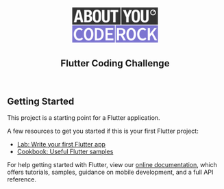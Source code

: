 <h1 align="center">
  <br>
  <img width="200" src=".github/project-logo.png">
  <br>
  <h2 align="center">Flutter Coding Challenge</h2>
  <br>
</h1>


## Getting Started

This project is a starting point for a Flutter application.

A few resources to get you started if this is your first Flutter project:

- [Lab: Write your first Flutter app](https://flutter.dev/docs/get-started/codelab)
- [Cookbook: Useful Flutter samples](https://flutter.dev/docs/cookbook)

For help getting started with Flutter, view our
[online documentation](https://flutter.dev/docs), which offers tutorials,
samples, guidance on mobile development, and a full API reference.
